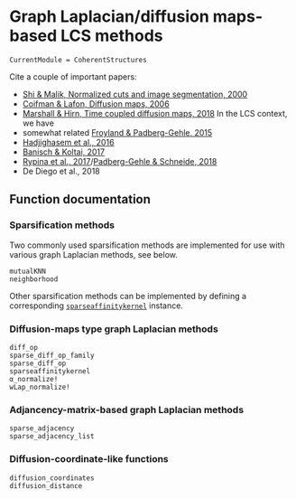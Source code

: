 # Graph Laplacian/diffusion maps-based LCS methods

```@meta
CurrentModule = CoherentStructures
```

Cite a couple of important papers:
   * [Shi & Malik, Normalized cuts and image segmentation, 2000](https://dx.doi.org/10.1109/34.868688)
   * [Coifman & Lafon, Diffusion maps, 2006](https://dx.doi.org/10.1016/j.acha.2006.04.006)
   * [Marshall & Hirn, Time coupled diffusion maps, 2018](https://dx.doi.org/10.1016/j.acha.2017.11.003)
In the LCS context, we have
   * somewhat related [Froyland & Padberg-Gehle, 2015](https://dx.doi.org/10.1063/1.4926372)
   * [Hadjighasem et al., 2016](http://dx.doi.org/10.1103/PhysRevE.93.063107)
   * [Banisch & Koltai, 2017](https://dx.doi.org/10.1063/1.4971788)
   * [Rypina et al., 2017](https://dx.doi.org/10.5194/npg-24-189-2017)/[Padberg-Gehle & Schneide, 2018](https://dx.doi.org/10.5194/npg-24-661-2017)
   * De Diego et al., 2018

## Function documentation

### Sparsification methods

Two commonly used sparsification methods are implemented for use with various
graph Laplacian methods, see below.

```@docs
mutualKNN
neighborhood
```

Other sparsification methods can be implemented by defining a corresponding [`sparseaffinitykernel`](@ref) instance.

### Diffusion-maps type graph Laplacian methods

```@docs
diff_op
sparse_diff_op_family
sparse_diff_op
sparseaffinitykernel
α_normalize!
wLap_normalize!
```

### Adjancency-matrix-based graph Laplacian methods

```@docs
sparse_adjacency
sparse_adjacency_list
```

### Diffusion-coordinate-like functions

```@docs
diffusion_coordinates
diffusion_distance
```
